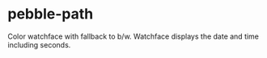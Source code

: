 # pebble-path
Color watchface with fallback to b/w.
Watchface displays the date and time including seconds.
